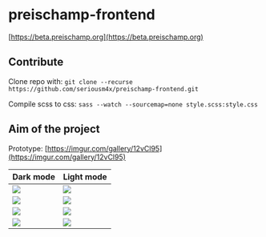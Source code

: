 # preischamp-frontend

[https://beta.preischamp.org](https://beta.preischamp.org)

## Contribute

Clone repo with: `git clone --recurse https://github.com/seriousm4x/preischamp-frontend.git`

Compile scss to css: `sass --watch --sourcemap=none style.scss:style.css`

## Aim of the project

Prototype: [https://imgur.com/gallery/12vCl95](https://imgur.com/gallery/12vCl95)

| Dark mode                            | Light mode                           |
| ------------------------------------ | ------------------------------------ |
| ![](https://i.imgur.com/S3p6qp9.png) | ![](https://i.imgur.com/fXWNgqq.png) |
| ![](https://i.imgur.com/Y84RlBN.png) | ![](https://i.imgur.com/oe3DH4P.png) |
| ![](https://i.imgur.com/toEwVPM.png) | ![](https://i.imgur.com/WNAkpHJ.png) |
| ![](https://i.imgur.com/6yYqAQb.png) | ![](https://i.imgur.com/OYdxhTN.png) |
